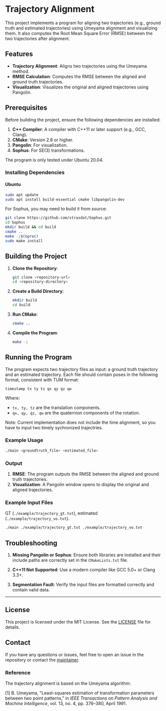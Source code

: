 # Trajectory Alignment

This project implements a program for aligning two trajectories (e.g., ground truth and estimated trajectories) using Umeyama alignment and visualizing them. It also computes the Root Mean Square Error (RMSE) between the two trajectories after alignment.

## Features

- **Trajectory Alignment**: Aligns two trajectories using the Umeyama method.
- **RMSE Calculation**: Computes the RMSE between the aligned and ground truth trajectories.
- **Visualization**: Visualizes the original and aligned trajectories using Pangolin.

## Prerequisites

Before building the project, ensure the following dependencies are installed:

1. **C++ Compiler**: A compiler with C++11 or later support (e.g., GCC, Clang).
2. **CMake**: Version 2.8 or higher.
3. **Pangolin**: For visualization.
4. **Sophus**: For SE(3) transformations.

The program is only tested under Ubuntu 20.04.

### Installing Dependencies

#### Ubuntu
```bash
sudo apt update
sudo apt install build-essential cmake libpangolin-dev
```

For Sophus, you may need to build it from source:
```bash
git clone https://github.com/strasdat/Sophus.git
cd Sophus
mkdir build && cd build
cmake ..
make -j$(nproc)
sudo make install
```

## Building the Project

1. **Clone the Repository**:
   ```bash
   git clone <repository-url>
   cd <repository-directory>
   ```

2. **Create a Build Directory**:
   ```bash
   mkdir build
   cd build
   ```

3. **Run CMake**:
   ```bash
   cmake ..
   ```

4. **Compile the Program**:
   ```bash
   make -j
   ```

## Running the Program

The program expects two trajectory files as input: a ground truth trajectory and an estimated trajectory. Each file should contain poses in the following format, consistent with TUM format:

```
timestamp tx ty tz qx qy qz qw
```

Where:
- `tx, ty, tz` are the translation components.
- `qx, qy, qz, qw` are the quaternion components of the rotation.

Note:
Current implementation does not include the time alignment, so you have to input two timely sychronized trajectries.

### Example Usage

```bash
./main <groundtruth_file> <estimated_file>
```

### Output

1. **RMSE**: The program outputs the RMSE between the aligned and ground truth trajectories.
2. **Visualization**: A Pangolin window opens to display the original and aligned trajectories.

### Example Input Files

GT (`./example/trajectory_gt.txt`), estimated (`./example/trajectory_vo.txt`).

```bash
./main ./example/trajectory_gt.txt ./example/trajectory_vo.txt
```

## Troubleshooting

1. **Missing Pangolin or Sophus**:
   Ensure both libraries are installed and their include paths are correctly set in the `CMakeLists.txt` file.

2. **C++11 Not Supported**:
   Use a modern compiler like GCC 5.0+ or Clang 3.3+.

3. **Segmentation Fault**:
   Verify the input files are formatted correctly and contain valid data.

---

## License

This project is licensed under the MIT License. See the [LICENSE](LICENSE) file for details.

## Contact

If you have any questions or issues, feel free to open an issue in the repository or contact the [maintainer](jyubt@connect.ust.hk).

### Reference

The trajectory alignment is based on the Umeyama algorithm:

[1] B. Umeyama, "Least-squares estimation of transformation parameters between two point patterns," in *IEEE Transactions on Pattern Analysis and Machine Intelligence*, vol. 13, no. 4, pp. 376–380, April 1991.  



<!-- # TrajectoryErrorCalculationAndDrawing
This is a small demo to compare and plot SLAM estimated trajectories and ground-truth trajectories.

The whole demo is tested in **Ubuntu** Platorforms

## Mathematical theory
<div align=center>  
  
![](https://github.com/TianQi-777/TrajectoryErrorCalculationAndDrawing/blob/master/images/formula1.png)
</div>

## Data description
**ground-truth.txt**:ground-truth trajectories data  
**estimate.txt**:estimated trajectories data  

**Data storage form**  
Time  Translation-x  Translation-y  Translation-z  Quaternion-x  Quaternion-y  Quaternion-z  Quaternion-w  

## Additional Prerequisites for this demo
**Pangolin**  
Use [Pangolin](https://github.com/stevenlovegrove/Pangolin) for visualization and interface. 
Dowload and install instructions can be found at: https://github.com/stevenlovegrove/Pangolin.

**Sophus**  
Use [Sophus](https://github.com/strasdat/Sophus) for Lie groups commonly used for 2d and 3d geometric problems. 
Dowload and install instructions can be found at: https://github.com/strasdat/Sophus.

## Build and Run
```
cd XX/XX(include estimated.cpp ,estimated.txt ,groundtruth.txt and CMakeLists.txt)  
mkdir build  
cd build  
cmake ..  
make -j2  
./estimated
```

## Result
**Pangolin GUI:** .  
<div align=center>  
  
![](https://github.com/TianQi-777/TrajectoryErrorCalculationAndDrawing/blob/master/images/drawing.png)
</div>




 -->

